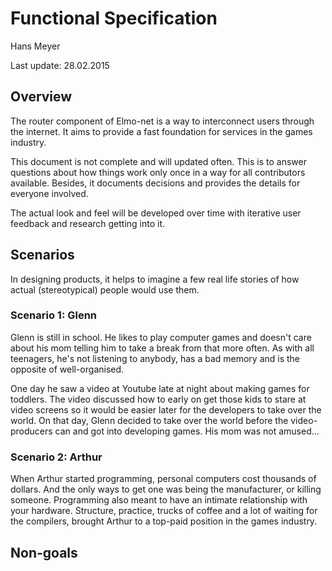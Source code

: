 # Functional Specification

Hans Meyer

Last update: 28.02.2015

## Overview

The router component of Elmo-net is a way to interconnect users through the
internet. It aims to provide a fast foundation for services in the games
industry.

This document is not complete and will updated often. This is to answer
questions about how things work only once in a way for all contributors
available. Besides, it documents decisions and provides the details for everyone
involved.

The actual look and feel will be developed over time with iterative user
feedback and research getting into it.

## Scenarios
In designing products, it helps to imagine a few real life stories of how actual
(stereotypical) people would use them.

### Scenario 1: Glenn
Glenn is still in school. He likes to play computer games and doesn't care about
his mom telling him to take a break from that more often. As with all teenagers,
he's not listening to anybody, has a bad memory and is the opposite of
well-organised.

One day he saw a video at Youtube late at night about making games for toddlers.
The video discussed how to early on get those kids to stare at video screens so
it would be easier later for the developers to take over the world. On that day,
Glenn decided to take over the world before the video-producers can and got into
developing games. His mom was not amused...

### Scenario 2: Arthur
When Arthur started programming, personal computers cost thousands of dollars.
And the only ways to get one was being the manufacturer, or killing someone.
Programming also meant to have an intimate relationship with your hardware.
Structure, practice, trucks of coffee and a lot of waiting for the compilers,
brought Arthur to a top-paid position in the games industry.

## Non-goals
